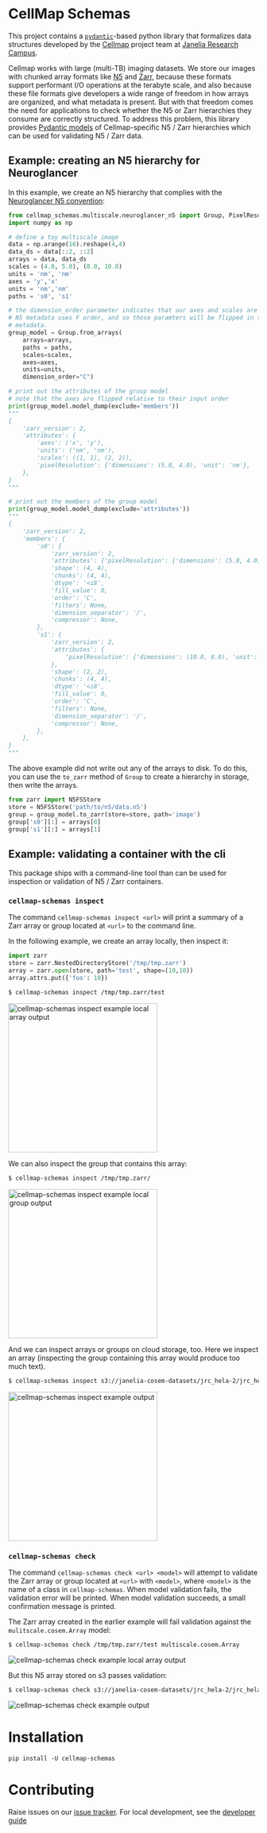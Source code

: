 # CellMap Schemas

This project contains a [`pydantic`](https://docs.pydantic.dev/latest/)-based python library that formalizes data structures developed by the [Cellmap](https://www.janelia.org/project-team/cellmap) project team at [Janelia Research Campus](https://www.janelia.org/).

Cellmap works with large (multi-TB) imaging datasets. We store our images with chunked array formats like [N5](https://github.com/saalfeldlab/n5) and [Zarr](https://zarr.readthedocs.io/en/stable/), because these formats support performant I/O operations at the terabyte scale, and also because these file formats give developers a wide range of freedom in how arrays are organized, and what metadata is present. But with that freedom comes the need for applications to check whether the N5 or Zarr hierarchies they consume are correctly structured. To address this problem, this library provides [Pydantic models](https://docs.pydantic.dev/latest/) of Cellmap-specific N5 / Zarr hierarchies which can be used for validating N5 / Zarr data.

## Example: creating an N5 hierarchy for Neuroglancer

In this example, we create an N5 hierarchy that complies with the [Neuroglancer N5 convention](https://github.com/google/neuroglancer/issues/176#issuecomment-553027775):

```python
from cellmap_schemas.multiscale.neuroglancer_n5 import Group, PixelResolution, GroupMetadata
import numpy as np

# define a toy multiscale image
data = np.arange(16).reshape(4,4)
data_ds = data[::2, ::2]
arrays = data, data_ds
scales = (4.0, 5.0), (8.0, 10.0)
units = 'nm', 'nm'
axes = 'y','x'
units = 'nm','nm'
paths = 's0', 's1'

# the dimension_order parameter indicates that our axes and scales are in C order
# N5 metadata uses F order, and so those paramters will be flipped in the resulting 
# metadata.
group_model = Group.from_arrays(
    arrays=arrays,
    paths = paths,
    scales=scales, 
    axes=axes,
    units=units,
    dimension_order="C")

# print out the attributes of the group model
# note that the axes are flipped relative to their input order
print(group_model.model_dump(exclude='members'))
"""
{
    'zarr_version': 2,
    'attributes': {
        'axes': ('x', 'y'),
        'units': ('nm', 'nm'),
        'scales': ((1, 1), (2, 2)),
        'pixelResolution': {'dimensions': (5.0, 4.0), 'unit': 'nm'},
    },
}
"""

# print out the members of the group model
print(group_model.model_dump(exclude='attributes'))
"""
{
    'zarr_version': 2,
    'members': {
        's0': {
            'zarr_version': 2,
            'attributes': {'pixelResolution': {'dimensions': (5.0, 4.0), 'unit': 'nm'}},
            'shape': (4, 4),
            'chunks': (4, 4),
            'dtype': '<i8',
            'fill_value': 0,
            'order': 'C',
            'filters': None,
            'dimension_separator': '/',
            'compressor': None,
        },
        's1': {
            'zarr_version': 2,
            'attributes': {
                'pixelResolution': {'dimensions': (10.0, 8.0), 'unit': 'nm'}
            },
            'shape': (2, 2),
            'chunks': (4, 4),
            'dtype': '<i8',
            'fill_value': 0,
            'order': 'C',
            'filters': None,
            'dimension_separator': '/',
            'compressor': None,
        },
    },
}
"""
```

The above example did not write out any of the arrays to disk. To do this, you can use the `to_zarr`
method of `Group` to create a hierarchy in storage, then write the arrays.

```{.py test="skip"}
from zarr import N5FSStore
store = N5FSStore('path/to/n5/data.n5')
group = group_model.to_zarr(store=store, path='image')
group['s0'][:] = arrays[0]
group['s1'][:] = arrays[1]
```

## Example: validating a container with the cli

This package ships with a command-line tool than can be used for inspection or validation of N5 / Zarr containers.

### `cellmap-schemas inspect`

The command `cellmap-schemas inspect <url>` will print a summary of a Zarr array or group located at `<url>` to the command line.

In the following example, we create an array locally, then inspect it:

```python
import zarr
store = zarr.NestedDirectoryStore('/tmp/tmp.zarr')
array = zarr.open(store, path='test', shape=(10,10))
array.attrs.put({'foo': 10})
```

```bash
$ cellmap-schemas inspect /tmp/tmp.zarr/test
```

<img src="https://janelia-cellmap.github.io/cellmap-schemas/static/cellmap_schemas_inspect_example_local_array.png" width=300  alt="cellmap-schemas inspect example local array output"/>

We can also inspect the group that contains this array:

```bash
$ cellmap-schemas inspect /tmp/tmp.zarr/
```

<img src="https://janelia-cellmap.github.io/cellmap-schemas/static/cellmap_schemas_inspect_example_local_group.png" width=300  alt="cellmap-schemas inspect example local group output"/>

And we can inspect arrays or groups on cloud storage, too. Here we inspect an array (inspecting the group containing this array would produce too much text).

```bash
$ cellmap-schemas inspect s3://janelia-cosem-datasets/jrc_hela-2/jrc_hela-2.n5/em/fibsem-uint16/s0
```

<img src="https://janelia-cellmap.github.io/cellmap-schemas/static/cellmap_schemas_inspect_example_s3_array.png" width=300  alt="cellmap-schemas inspect example output"/>

### `cellmap-schemas check`

The command `cellmap-schemas check <url> <model>` will attempt to validate the Zarr array or group located at `<url>` with `<model>`, where `<model>` is the name of a class in `cellmap-schemas`. When model validation fails, the validation error will be printed. When model validation succeeds, a small confirmation message is printed.

The Zarr array created in the earlier example will fail validation against the `mulitscale.cosem.Array` model:

```bash
$ cellmap-schemas check /tmp/tmp.zarr/test multiscale.cosem.Array
```

<img src="https://janelia-cellmap.github.io/cellmap-schemas/static/cellmap_schemas_check_example_local_array.png" alt="cellmap-schemas check example local array output"/>

But this N5 array stored on s3 passes validation:

```bash
$ cellmap-schemas check s3://janelia-cosem-datasets/jrc_hela-2/jrc_hela-2.n5/em/fibsem-uint16/s0 multiscale.cosem.Array
```

<img src="https://janelia-cellmap.github.io/cellmap-schemas/static/cellmap_schemas_check_example_s3_array.png" alt="cellmap-schemas check example output"/>

# Installation

`pip install -U cellmap-schemas`

# Contributing

Raise issues on our [issue tracker](https://github.com/janelia-cellmap/cellmap-schemas/issues). For local development, see the [developer guide](./development.md)